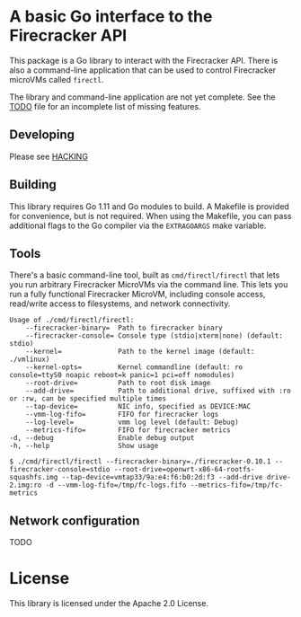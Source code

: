A basic Go interface to the Firecracker API
====

This package is a Go library to interact with the Firecracker API.  There is
also a command-line application that can be used to control Firecracker microVMs
called `firectl`.

The library and command-line application are not yet complete. See the
[TODO](TODO.md) file for an incomplete list of missing features.

Developing
---

Please see [HACKING](HACKING.md)

Building
---

This library requires Go 1.11 and Go modules to build.  A Makefile is provided
for convenience, but is not required.  When using the Makefile, you can pass
additional flags to the Go compiler via the `EXTRAGOARGS` make variable.

Tools
---

There's a basic command-line tool, built as `cmd/firectl/firectl` that lets you
run arbitrary Firecracker MicroVMs via the command line. This lets you run a
fully functional Firecracker MicroVM, including console access, read/write
access to filesystems, and network connectivity.

```
Usage of ./cmd/firectl/firectl:
    --firecracker-binary=  Path to firecracker binary
    --firecracker-console= Console type (stdio|xterm|none) (default: stdio)
    --kernel=              Path to the kernel image (default: ./vmlinux)
    --kernel-opts=         Kernel commandline (default: ro console=ttyS0 noapic reboot=k panic=1 pci=off nomodules)
    --root-drive=          Path to root disk image
    --add-drive=           Path to additional drive, suffixed with :ro or :rw, can be specified multiple times
    --tap-device=          NIC info, specified as DEVICE:MAC
    --vmm-log-fifo=        FIFO for firecracker logs
    --log-level=           vmm log level (default: Debug)
    --metrics-fifo=        FIFO for firecracker metrics
-d, --debug                Enable debug output
-h, --help                 Show usage
```

`$ ./cmd/firectl/firectl --firecracker-binary=./firecracker-0.10.1 --firecracker-console=stdio --root-drive=openwrt-x86-64-rootfs-squashfs.img --tap-device=vmtap33/9a:e4:f6:b0:2d:f3 --add-drive drive-2.img:ro -d --vmm-log-fifo=/tmp/fc-logs.fifo --metrics-fifo=/tmp/fc-metrics`

Network configuration
---

TODO

License
====

This library is licensed under the Apache 2.0 License. 
